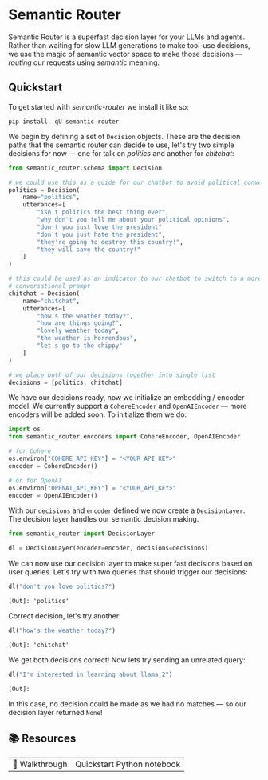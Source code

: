 # Semantic Router

Semantic Router is a superfast decision layer for your LLMs and agents. Rather than waiting for slow LLM generations to make tool-use decisions, we use the magic of semantic vector space to make those decisions — _routing_ our requests using _semantic_ meaning.

## Quickstart

To get started with _semantic-router_ we install it like so:

```
pip install -qU semantic-router
```

We begin by defining a set of `Decision` objects. These are the decision paths that the semantic router can decide to use, let's try two simple decisions for now — one for talk on _politics_ and another for _chitchat_:

```python
from semantic_router.schema import Decision

# we could use this as a guide for our chatbot to avoid political conversations
politics = Decision(
    name="politics",
    utterances=[
        "isn't politics the best thing ever",
        "why don't you tell me about your political opinions",
        "don't you just love the president"
        "don't you just hate the president",
        "they're going to destroy this country!",
        "they will save the country!"
    ]
)

# this could be used as an indicator to our chatbot to switch to a more
# conversational prompt
chitchat = Decision(
    name="chitchat",
    utterances=[
        "how's the weather today?",
        "how are things going?",
        "lovely weather today",
        "the weather is horrendous",
        "let's go to the chippy"
    ]
)

# we place both of our decisions together into single list
decisions = [politics, chitchat]
```

We have our decisions ready, now we initialize an embedding / encoder model. We currently support a `CohereEncoder` and `OpenAIEncoder` — more encoders will be added soon. To initialize them we do:

```python
import os
from semantic_router.encoders import CohereEncoder, OpenAIEncoder

# for Cohere
os.environ["COHERE_API_KEY"] = "<YOUR_API_KEY>"
encoder = CohereEncoder()

# or for OpenAI
os.environ["OPENAI_API_KEY"] = "<YOUR_API_KEY>"
encoder = OpenAIEncoder()
```

With our `decisions` and `encoder` defined we now create a `DecisionLayer`. The decision layer handles our semantic decision making.

```python
from semantic_router import DecisionLayer

dl = DecisionLayer(encoder=encoder, decisions=decisions)
```

We can now use our decision layer to make super fast decisions based on user queries. Let's try with two queries that should trigger our decisions:

```python
dl("don't you love politics?")
```

```
[Out]: 'politics'
```

Correct decision, let's try another:

```python
dl("how's the weather today?")
```

```
[Out]: 'chitchat'
```

We get both decisions correct! Now lets try sending an unrelated query:

```python
dl("I'm interested in learning about llama 2")
```

```
[Out]: 
```

In this case, no decision could be made as we had no matches — so our decision layer returned `None`!

## 📚 Resources

|     |     |
| --- | --- |
| 🏃 Walkthrough | Quickstart Python notebook |